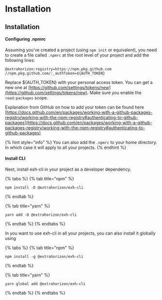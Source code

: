 # Installation

## Installation <a href="#installation" id="installation"></a>

#### Configuring .npmrc

Assuming you've created a project (using `npm init` or equivalent), you need to create a file called `.npmrc` at the root level of your project and add the following lines:

```
@extrahorizon:registry=https://npm.pkg.github.com
//npm.pkg.github.com/:_authToken=${AUTH_TOKEN}
```

Replace ${AUTH\_TOKEN} with your personal access token. You can get a new one at [https://github.com/settings/tokens/new](https://github.com/settings/tokens/new). Make sure you enable the `read:packages` scope.

Explanation from GitHub on how to add your token can be found here [https://docs.github.com/en/packages/working-with-a-github-packages-registry/working-with-the-npm-registry#authenticating-to-github-packages](https://docs.github.com/en/packages/working-with-a-github-packages-registry/working-with-the-npm-registry#authenticating-to-github-packages)

{% hint style="info" %}
You can also add the `.npmrc` to your home directory. In which case it will apply to all your projects.
{% endhint %}

#### Install CLI

Next, install exh-cli in your project as a developer dependency.

{% tabs %}
{% tab title="npm" %}
```
npm install -D @extrahorizon/exh-cli
```
{% endtab %}

{% tab title="yarn" %}
```
yarn add -D @extrahorizon/exh-cli
```
{% endtab %}
{% endtabs %}

In you want to use exh-cli in all your projects, you can also install it globally using

{% tabs %}
{% tab title="npm" %}
```
npm install -g @extrahorizon/exh-cli
```
{% endtab %}

{% tab title="yarn" %}
```
yarn global add @extrahorizon/exh-cli
```
{% endtab %}
{% endtabs %}
